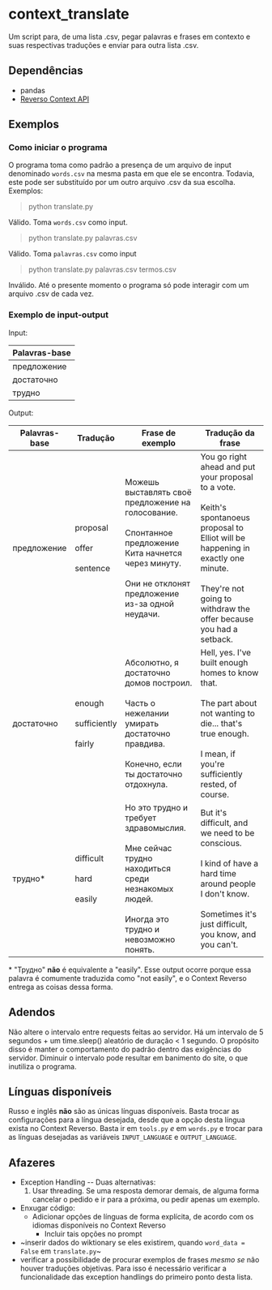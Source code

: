 # context_translate
	
Um script para, de uma lista .csv, pegar palavras e frases em contexto e suas respectivas traduções e enviar para outra lista .csv. 

## Dependências

- pandas
- [Reverso Context API](https://github.com/flagist0/reverso_context_api)

## Exemplos

### Como iniciar o programa

O programa toma como padrão a presença de um arquivo de input denominado `words.csv` na mesma pasta em que ele se encontra. Todavia, este pode ser substituído por um outro arquivo .csv da sua escolha. Exemplos:

>python translate.py

Válido. Toma `words.csv` como input.

>python translate.py palavras.csv

Válido. Toma `palavras.csv` como input

>python translate.py palavras.csv termos.csv

Inválido. Até o presente momento o programa só pode interagir com um arquivo .csv de cada vez.

### Exemplo de input-output

Input:

| Palavras-base |
|---|
| предложение |
| достаточно|
| трудно|

Output:

| Palavras-base | Tradução | Frase de exemplo | Tradução da frase |
|---|----|----|----|
| предложение | proposal<br><br>offer<br><br>sentence | Можешь выставлять своё предложение на голосование.<br><br>Спонтанное предложение Кита начнется через минуту.<br><br>Они не отклонят предложение из-за одной неудачи. | You go right ahead and put your proposal to a vote.<br><br>Keith's spontanoeus proposal to Elliot will be happening in exactly one minute.<br><br>They're not going to withdraw the offer because you had a setback.
| достаточно| enough<br><br>sufficiently<br><br>fairly |Абсолютно, я достаточно домов построил.<br><br>Часть о нежелании умирать достаточно правдива.<br><br>Конечно, если ты достаточно отдохнула.| Hell, yes. I've built enough homes to know that.<br><br>The part about not wanting to die... that's true enough.<br><br>I mean, if you're sufficiently rested, of course.|
| трудно*| difficult<br><br>hard<br><br>easily|Но это трудно и требует здравомыслия.<br><br>Мне сейчас трудно находиться среди незнакомых людей.<br><br>Иногда это трудно и невозможно понять.|But it's difficult, and we need to be conscious.<br><br>I kind of have a hard time around people I don't know.<br><br>Sometimes it's just difficult, you know, and you can't.|


\* "Трудно" **não** é equivalente a "easily". Esse output ocorre porque essa palavra é comumente traduzida como "not easily", e o Context Reverso entrega as coisas dessa forma.

## Adendos

Não altere o intervalo entre requests feitas ao servidor. Há um intervalo de 5 segundos + um time.sleep() aleatório de duração < 1 segundo. O propósito disso é manter o comportamento do padrão dentro das exigências do servidor. Diminuir o intervalo pode resultar em banimento do site, o que inutiliza o programa.

## Línguas disponíveis

Russo e inglês **não** são as únicas línguas disponíveis. Basta trocar as configurações para a língua desejada, desde que a opção desta língua exista no Context Reverso. Basta ir em `tools.py` *e* em `words.py` e trocar para as línguas desejadas as variáveis `INPUT_LANGUAGE` e `OUTPUT_LANGUAGE`. 

## Afazeres

  - Exception Handling -- Duas alternativas:
      1. Usar threading. Se uma resposta demorar demais, de alguma forma cancelar o pedido e ir para a próxima, ou pedir apenas um exemplo.
  - Enxugar código:
    - Adicionar opções de línguas de forma explícita, de acordo com os idiomas disponíveis no Context Reverso
    	- Incluir tais opções no prompt
  - ~inserir dados do wiktionary se eles existirem, quando `word_data = False` em `translate.py`~
  - verificar a possibilidade de procurar exemplos de frases *mesmo se* não houver traduções objetivas. Para isso é necessário verificar a funcionalidade das exception handlings do primeiro ponto desta lista. 



